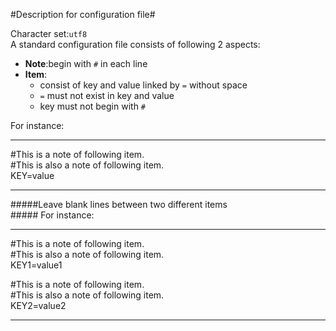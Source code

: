 #Description for configuration file#

Character set:`utf8`</br>
A standard configuration file consists of following 2 aspects:</br>

* **Note**:begin with `#` in each line</br>
* **Item**:</br>
	* consist of key and value linked by `=` without space</br>
	* `=` must not exist in key and value</br>
	* key must not begin with `#`</br>

For instance:</br>

---

\#This is a note of following item.</br>
\#This is also a note of following item.</br>
KEY=value</br>

---

#####Leave blank lines between two different items</br>#####
For instance:</br>

---

\#This is a note of following item.</br>
\#This is also a note of following item.<br>
KEY1=value1</br>

\#This is a note of following item.</br>
\#This is also a note of following item.</br>
KEY2=value2</br>

---

